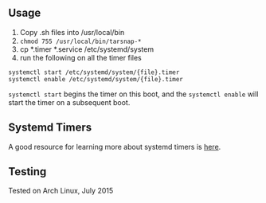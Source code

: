 ## Usage

1. Copy .sh files into /usr/local/bin
2. `chmod 755 /usr/local/bin/tarsnap-*`
3. cp *.timer *.service /etc/systemd/system
4. run the following on all the timer files

```
systemctl start /etc/systemd/system/{file}.timer
systemctl enable /etc/systemd/system/{file}.timer
```

`systemctl start` begins the timer on this boot, and the `systemctl enable`
will start the timer on a subsequent boot.

## Systemd Timers

A good resource for learning more about systemd timers is
[here](https://wiki.archlinux.org/index.php/Systemd/Timers).

## Testing

Tested on Arch Linux, July 2015

